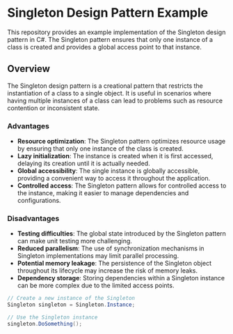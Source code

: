 # Singleton Design Pattern Example

This repository provides an example implementation of the Singleton design pattern in C#. The Singleton pattern ensures that only one instance of a class is created and provides a global access point to that instance.


## Overview

The Singleton design pattern is a creational pattern that restricts the instantiation of a class to a single object. It is useful in scenarios where having multiple instances of a class can lead to problems such as resource contention or inconsistent state.

### Advantages

- **Resource optimization**: The Singleton pattern optimizes resource usage by ensuring that only one instance of the class is created.
- **Lazy initialization**: The instance is created when it is first accessed, delaying its creation until it is actually needed.
- **Global accessibility**: The single instance is globally accessible, providing a convenient way to access it throughout the application.
- **Controlled access**: The Singleton pattern allows for controlled access to the instance, making it easier to manage dependencies and configurations.

### Disadvantages

- **Testing difficulties**: The global state introduced by the Singleton pattern can make unit testing more challenging.
- **Reduced parallelism**: The use of synchronization mechanisms in Singleton implementations may limit parallel processing.
- **Potential memory leakage**: The persistence of the Singleton object throughout its lifecycle may increase the risk of memory leaks.
- **Dependency storage**: Storing dependencies within a Singleton instance can be more complex due to the limited access points.



```csharp
// Create a new instance of the Singleton
Singleton singleton = Singleton.Instance;

// Use the Singleton instance
singleton.DoSomething();
